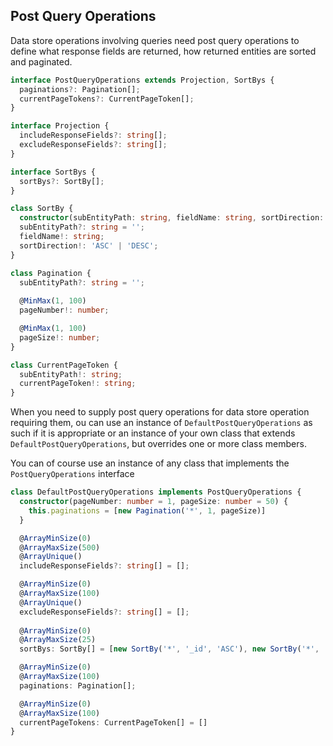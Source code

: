 ## Post Query Operations
Data store operations involving queries need post query operations to define what response fields are returned,
how returned entities are sorted and paginated.

```ts
interface PostQueryOperations extends Projection, SortBys {
  paginations?: Pagination[];
  currentPageTokens?: CurrentPageToken[];
}

interface Projection {
  includeResponseFields?: string[];
  excludeResponseFields?: string[];
}

interface SortBys {
  sortBys?: SortBy[];
}

class SortBy {
  constructor(subEntityPath: string, fieldName: string, sortDirection: 'ASC' | 'DESC');
  subEntityPath?: string = '';
  fieldName!: string;
  sortDirection!: 'ASC' | 'DESC';
}

class Pagination {
  subEntityPath?: string = '';
 
  @MinMax(1, 100)
  pageNumber!: number;

  @MinMax(1, 100)
  pageSize!: number;
}

class CurrentPageToken {
  subEntityPath!: string;
  currentPageToken!: string;
}
```

When you need to supply post query operations for data store operation requiring them,
ou can use an instance of `DefaultPostQueryOperations` as such if it is appropriate
or an instance of your own class that extends `DefaultPostQueryOperations`, but overrides one or more class members.

You can of course use an instance of any class that implements the `PostQueryOperations` interface

```ts
class DefaultPostQueryOperations implements PostQueryOperations {
  constructor(pageNumber: number = 1, pageSize: number = 50) {
    this.paginations = [new Pagination('*', 1, pageSize)]
  }

  @ArrayMinSize(0)
  @ArrayMaxSize(500)
  @ArrayUnique()
  includeResponseFields?: string[] = [];

  @ArrayMinSize(0)
  @ArrayMaxSize(100)
  @ArrayUnique()
  excludeResponseFields?: string[] = [];
 
  @ArrayMinSize(0)
  @ArrayMaxSize(25)
  sortBys: SortBy[] = [new SortBy('*', '_id', 'ASC'), new SortBy('*', 'id', 'ASC')];

  @ArrayMinSize(0)
  @ArrayMaxSize(100)
  paginations: Pagination[];

  @ArrayMinSize(0)
  @ArrayMaxSize(100)
  currentPageTokens: CurrentPageToken[] = []
}
```
